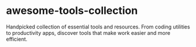 # awesome-tools-collection
Handpicked collection of essential tools and resources. From coding utilities to productivity apps, discover tools that make work easier and more efficient.
